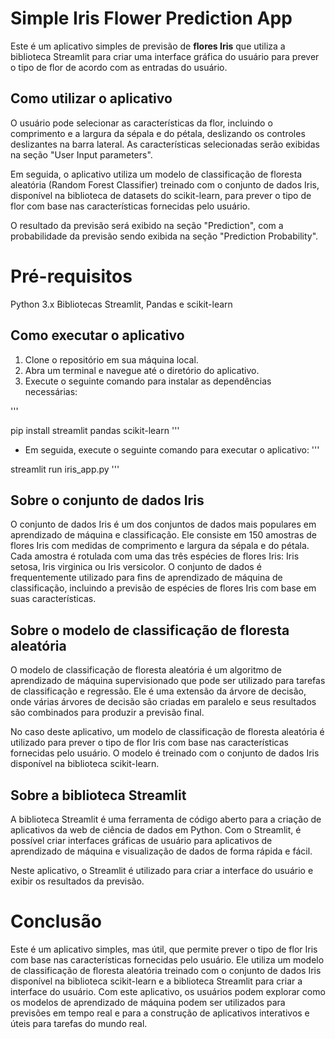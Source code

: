 # Simple Iris Flower Prediction App

Este é um aplicativo simples de previsão de **flores Iris** que utiliza a biblioteca Streamlit para criar uma interface gráfica do usuário para prever o tipo de flor de acordo com as entradas do usuário.

## Como utilizar o aplicativo

O usuário pode selecionar as características da flor, incluindo o comprimento e a largura da sépala e do pétala, deslizando os controles deslizantes na barra lateral. As características selecionadas serão exibidas na seção "User Input parameters".

Em seguida, o aplicativo utiliza um modelo de classificação de floresta aleatória (Random Forest Classifier) treinado com o conjunto de dados Iris, disponível na biblioteca de datasets do scikit-learn, para prever o tipo de flor com base nas características fornecidas pelo usuário.

O resultado da previsão será exibido na seção "Prediction", com a probabilidade da previsão sendo exibida na seção "Prediction Probability".

# Pré-requisitos
Python 3.x
Bibliotecas Streamlit, Pandas e scikit-learn

## Como executar o aplicativo

1. Clone o repositório em sua máquina local.
2. Abra um terminal e navegue até o diretório do aplicativo.
3. Execute o seguinte comando para instalar as dependências necessárias:

'''

pip install streamlit pandas scikit-learn
'''
* Em seguida, execute o seguinte comando para executar o aplicativo:
'''

streamlit run iris_app.py
'''
## Sobre o conjunto de dados Iris
O conjunto de dados Iris é um dos conjuntos de dados mais populares em aprendizado de máquina e classificação. Ele consiste em 150 amostras de flores Iris com medidas de comprimento e largura da sépala e do pétala. Cada amostra é rotulada com uma das três espécies de flores Iris: Iris setosa, Iris virginica ou Iris versicolor. O conjunto de dados é frequentemente utilizado para fins de aprendizado de máquina de classificação, incluindo a previsão de espécies de flores Iris com base em suas características.
## Sobre o modelo de classificação de floresta aleatória
O modelo de classificação de floresta aleatória é um algoritmo de aprendizado de máquina supervisionado que pode ser utilizado para tarefas de classificação e regressão. Ele é uma extensão da árvore de decisão, onde várias árvores de decisão são criadas em paralelo e seus resultados são combinados para produzir a previsão final.

No caso deste aplicativo, um modelo de classificação de floresta aleatória é utilizado para prever o tipo de flor Iris com base nas características fornecidas pelo usuário. O modelo é treinado com o conjunto de dados Iris disponível na biblioteca scikit-learn.

## Sobre a biblioteca Streamlit
A biblioteca Streamlit é uma ferramenta de código aberto para a criação de aplicativos da web de ciência de dados em Python. Com o Streamlit, é possível criar interfaces gráficas de usuário para aplicativos de aprendizado de máquina e visualização de dados de forma rápida e fácil.

Neste aplicativo, o Streamlit é utilizado para criar a interface do usuário e exibir os resultados da previsão.

# Conclusão
Este é um aplicativo simples, mas útil, que permite prever o tipo de flor Iris com base nas características fornecidas pelo usuário. Ele utiliza um modelo de classificação de floresta aleatória treinado com o conjunto de dados Iris disponível na biblioteca scikit-learn e a biblioteca Streamlit para criar a interface do usuário. Com este aplicativo, os usuários podem explorar como os modelos de aprendizado de máquina podem ser utilizados para previsões em tempo real e para a construção de aplicativos interativos e úteis para tarefas do mundo real.
